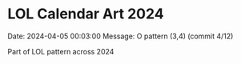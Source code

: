 # LOL Calendar Art 2024

Date: 2024-04-05 00:03:00
Message: O pattern (3,4) (commit 4/12)

Part of LOL pattern across 2024
